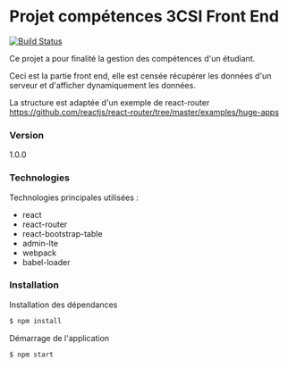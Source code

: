 # Projet compétences 3CSI Front End

[![Build Status](https://travis-ci.org/Glognus/competences_3csi_frontend.svg?branch=master)](https://travis-ci.org/Glognus/competences_3csi_frontend)

Ce projet a pour finalité la gestion des compétences d'un étudiant.

Ceci est la partie front end, elle est censée récupérer les données d'un serveur et d'afficher dynamiquement les données.

La structure est adaptée d'un exemple de react-router
https://github.com/reactjs/react-router/tree/master/examples/huge-apps

### Version
1.0.0

### Technologies

Technologies principales utilisées :

* react
* react-router
* react-bootstrap-table
* admin-lte
* webpack
* babel-loader

### Installation

Installation des dépendances

```sh
$ npm install
```
Démarrage de l'application
```sh
$ npm start
```
